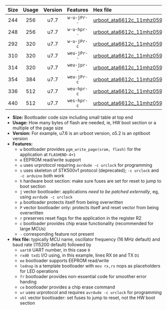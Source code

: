 |Size|Usage|Version|Features|Hex file|
|:-:|:-:|:-:|:-:|:--|
|244|256|u7.7|`w-u-jPr--`|[urboot_ata6612c_11mhz0592_460800bps_uart0_rxd0_txd1_lednop_ur_vbl.hex](https://raw.githubusercontent.com/stefanrueger/urboot.hex/main/mcus/ata6612c/fcpu_11mhz0592/460800_bps/urboot_ata6612c_11mhz0592_460800bps_uart0_rxd0_txd1_lednop_ur_vbl.hex)|
|248|256|u7.7|`w-u-hpr--`|[urboot_ata6612c_11mhz0592_460800bps_uart0_rxd0_txd1_lednop_fr_ur.hex](https://raw.githubusercontent.com/stefanrueger/urboot.hex/main/mcus/ata6612c/fcpu_11mhz0592/460800_bps/urboot_ata6612c_11mhz0592_460800bps_uart0_rxd0_txd1_lednop_fr_ur.hex)|
|292|320|u7.7|`w-u-jPr-c`|[urboot_ata6612c_11mhz0592_460800bps_uart0_rxd0_txd1_lednop_fr_ce_ur_vbl.hex](https://raw.githubusercontent.com/stefanrueger/urboot.hex/main/mcus/ata6612c/fcpu_11mhz0592/460800_bps/urboot_ata6612c_11mhz0592_460800bps_uart0_rxd0_txd1_lednop_fr_ce_ur_vbl.hex)|
|310|320|u7.7|`weu-jPr--`|[urboot_ata6612c_11mhz0592_460800bps_uart0_rxd0_txd1_ee_lednop_ur_vbl.hex](https://raw.githubusercontent.com/stefanrueger/urboot.hex/main/mcus/ata6612c/fcpu_11mhz0592/460800_bps/urboot_ata6612c_11mhz0592_460800bps_uart0_rxd0_txd1_ee_lednop_ur_vbl.hex)|
|314|320|u7.7|`weu-jpr--`|[urboot_ata6612c_11mhz0592_460800bps_uart0_rxd0_txd1_ee_lednop_fr_ur_vbl.hex](https://raw.githubusercontent.com/stefanrueger/urboot.hex/main/mcus/ata6612c/fcpu_11mhz0592/460800_bps/urboot_ata6612c_11mhz0592_460800bps_uart0_rxd0_txd1_ee_lednop_fr_ur_vbl.hex)|
|354|384|u7.7|`weu-jPr-c`|[urboot_ata6612c_11mhz0592_460800bps_uart0_rxd0_txd1_ee_lednop_fr_ce_ur_vbl.hex](https://raw.githubusercontent.com/stefanrueger/urboot.hex/main/mcus/ata6612c/fcpu_11mhz0592/460800_bps/urboot_ata6612c_11mhz0592_460800bps_uart0_rxd0_txd1_ee_lednop_fr_ce_ur_vbl.hex)|
|336|512|u7.7|`weu-hpr-c`|[urboot_ata6612c_11mhz0592_460800bps_uart0_rxd0_txd1_ee_lednop_fr_ce_ur.hex](https://raw.githubusercontent.com/stefanrueger/urboot.hex/main/mcus/ata6612c/fcpu_11mhz0592/460800_bps/urboot_ata6612c_11mhz0592_460800bps_uart0_rxd0_txd1_ee_lednop_fr_ce_ur.hex)|
|440|512|u7.7|`wes-hpr-c`|[urboot_ata6612c_11mhz0592_460800bps_uart0_rxd0_txd1_ee_lednop_fr_ce.hex](https://raw.githubusercontent.com/stefanrueger/urboot.hex/main/mcus/ata6612c/fcpu_11mhz0592/460800_bps/urboot_ata6612c_11mhz0592_460800bps_uart0_rxd0_txd1_ee_lednop_fr_ce.hex)|

- **Size:** Bootloader code size including small table at top end
- **Usage:** How many bytes of flash are needed, ie, HW boot section or a multiple of the page size
- **Version:** For example, u7.6 is an urboot version, o5.2 is an optiboot version
- **Features:**
  + `w` bootloader provides `pgm_write_page(sram, flash)` for the application at `FLASHEND-4+1`
  + `e` EEPROM read/write support
  + `u` uses urprotocol requiring `avrdude -c urclock` for programming
  + `s` uses skeleton of STK500v1 protocol (deprecated); `-c urclock` and `-c arduino` both work
  + `h` hardware boot section: make sure fuses are set for reset to jump to boot section
  + `j` vector bootloader: applications *need to be patched externally*, eg, using `avrdude -c urclock`
  + `p` bootloader protects itself from being overwritten
  + `P` vector bootloader only: protects itself and reset vector from being overwritten
  + `r` preserves reset flags for the application in the register R2
  + `c` bootloader provides chip erase functionality (recommended for large MCUs)
  + `-` corresponding feature not present
- **Hex file:** typically MCU name, oscillator frequency (16 MHz default) and baud rate (115200 default) followed by
  + `uart0` UART number, in this case `0`
  + `rxd0 txd1` I/O using, in this example, lines RX `D0` and TX `D1`
  + `ee` bootloader supports EEPROM read/write
  + `lednop` is a template bootloader with `mov rx,rx` nops as placeholders for LED operations
  + `fr` bootloader provides non-essential code for smoother error handing
  + `ce` bootloader provides a chip erase command
  + `ur` uses urprotocol and requires `avrdude -c urclock` for programming
  + `vbl` vector bootloader: set fuses to jump to reset, not the HW boot section
